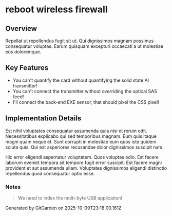# reboot wireless firewall

## Overview
Repellat ut repellendus fugit sit ut. Qui dignissimos magnam possimus consequatur voluptas. Earum quisquam excepturi occaecati a ut molestiae eos doloremque.

## Key Features
- You can't quantify the card without quantifying the solid state AI transmitter!
- You can't connect the transmitter without overriding the optical SAS feed!
- I'll connect the back-end EXE sensor, that should pixel the CSS pixel!

## Implementation Details
Est nihil voluptates consequatur assumenda quia nisi et rerum odit. Necessitatibus explicabo qui sed temporibus magnam. Eum quis itaque magni quam neque et. Sunt corrupti in molestiae eum quos iste quidem soluta quis. Qui est asperiores recusandae dolor dignissimos suscipit nam.
 Hic error eligendi aspernatur voluptatem. Quos voluptas odio. Est facere laborum eveniet tempora sit tempore fugit error suscipit. Est facere magni provident et aut assumenda ullam. Voluptates dignissimos eligendi distinctio repellendus quod consequatur optio esse.

### Notes
> We need to index the multi-byte USB application!

Generated by GitGarden on 2025-10-09T23:18:00.161Z